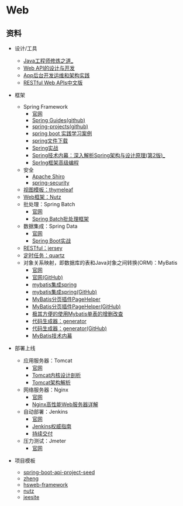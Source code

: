 #   Web

##  资料
-   设计/工具

    -   [Java工程师修炼之道_](JHan0805/README.md)
    -   [Web API的设计与开发](2018/1002001/README.md)
    -   [App后台开发运维和架构实践](2018/1002004/README.md)
    -   [RESTful Web APIs中⽂版](2018/1002005/README.md)

-   框架
    -   Spring Framework
        -   [官网](https://spring.io/projects/spring-framework)
        -   [Spring Guides(github)](https://github.com/spring-guides)
        -   [spring-projects(github)](https://github.com/spring-projects/)
        -   [spring boot 实践学习案例](https://github.com/JeffLi1993/springboot-learning-example)
        -   [spring文件下载](http://repo.spring.io/release/org/springframework/)
        -   [Spring实战](2018/1002007/README.md)
        -   [Spring技术内幕：深入解析Spring架构与设计原理(第2版)_](SYe0808/README.md)
        -   [SprIng框架⾼级编程](2018/1002009/README.md)
    -   安全
        -   [Apache Shiro](http://shiro.apache.org/)
        -   [spring-security](https://spring.io/projects/spring-security)
    -   [视图模板：thymeleaf](https://www.thymeleaf.org/index.html)
    -   [Web框架：Nutz](http://nutzam.com/)
    -   批处理：Spring Batch
        -   [官网](https://spring.io/projects/spring-batch)
        -   [Spring Batch批处理框架](2018/1002010/README.md)
    -   数据集成：Spring Data
        -   [官网](https://projects.spring.io/spring-data/)
        -   [Spring Boot实战](2018/1002020/README.md)
    -   [RESTful：jersey](https://jersey.github.io/)
    -   [定时任务：quartz](http://www.quartz-scheduler.org/)
    -   对象关系映射，即数据库的表和Java对象之间转换(ORM)：MyBatis
        -   [官网](http://www.mybatis.org/mybatis-3/zh/index.html)
        -   [官网(GitHub)](https://github.com/mybatis/mybatis-3)
        -   [mybatis集成spring](http://www.mybatis.org/spring/zh/index.html)
        -   [mybatis集成spring(GitHub)](https://github.com/mybatis/spring)
        -   [MyBatis分页插件PageHelper](https://pagehelper.github.io/)
        -   [MyBatis分页插件PageHelper(GitHub)](https://github.com/pagehelper/Mybatis-PageHelper)
        -   [极其方便的使用Mybatis单表的增删改查](https://gitee.com/free/Mapper)
        -   [代码生成器：generator](http://www.mybatis.org/generator/)
        -   [代码生成器：generator(GitHub)](https://github.com/mybatis/generator)
        -   [MyBatis技术内幕](2018/1002011/README.md)
-   部署上线
    -   应⽤服务器：Tomcat
        -   [官网](https://tomcat.apache.org/)
        -   [Tomcat内核设计剖析](2018/1002015/README.md)
        -   [Tomcat架构解析](2018/1002016/README.md)
    -   网络服务器：Nginx
        -   [官网](http://nginx.org/)
        -   [Nginx⾼性能Web服务器详解](2018/1002017/README.md)
    -   ⾃动部署：Jenkins
        -   [官网](https://jenkins.io/)
        -   [Jenkins权威指南](2018/1002018/README.md)
        -   [持续交付](2018/1002019/README.md)
    -   压力测试：Jmeter
        -   [官网](http://jmeter.apache.org/)
-   项目模板
    -   [spring-boot-api-project-seed](https://github.com/lihengming/spring-boot-api-project-seed)
    -   [zheng](https://github.com/shuzheng/zheng)
    -   [hsweb-framework](https://github.com/hs-web/hsweb-framework)
    -   [nutz](http://nutzam.com/index.html)
    -   [jeesite](https://gitee.com/thinkgem/jeesite4)
